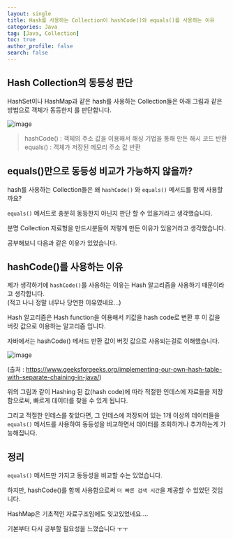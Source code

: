 ```yaml
---
layout: single
title: Hash를 사용하는 Collection이 hashCode()와 equals()를 사용하는 이유
categories: Java
tag: [Java, Collection]
toc: true
author_profile: false
search: false
---
```


## Hash Collection의 동등성 판단

HashSet이나 HashMap과 같은 hash를 사용하는 Collection들은 아래 그림과 같은 방법으로 객체가 동등한지 를 판단합니다.

![image](https://github.com/cire0304/cire0304.github.io/assets/80495427/1427000a-0038-4844-bd31-81b4d19acb0f)

> hashCode() : 객체의 주소 값을 이용해서 해싱 기법을 통해 만든 해시 코드 반환  
> equals() : 객체가 저장된 메모리 주소 값 반환

## equals()만으로 동등성 비교가 가능하지 않을까?

hash를 사용하는 Collection들은 왜 `hashCode()` 와 `equals()` 메서드를 함께 사용할까요?

`equals()` 메서드로 충분히 동등한지 아닌지 판단 할 수 있을거라고 생각했습니다.

분명 Collection 자료형을 만드시분들이 저렇게 만든 이유가 있을거라고 생각했습니다.

공부해보니 다음과 같은 이유가 있었습니다.

## hashCode()를 사용하는 이유

제가 생각하기에 `hashCode()`를 사용하는 이유는 Hash 알고리즘을 사용하기 때문이라고 생각합니다.  
(적고 나니 정말 너무나 당연한 이유였네요…)

Hash 알고리즘은 Hash function을 이용해서 키값을 hash code로 변환 후 이 값을 버킷 값으로 이용하는 알고리즘 입니다. 

자바에서는 hashCode() 메서드 반환 값이 버킷 값으로 사용되는걸로 이해했습니다.

![image](https://github.com/cire0304/cire0304.github.io/assets/80495427/c9064d1d-1ad4-4368-8c23-5f1d819a1f7e)

(출처 : https://www.geeksforgeeks.org/implementing-our-own-hash-table-with-separate-chaining-in-java/)

위의 그림과 같이 Hashing 된 값(hash code)에 따라 적절한 인데스에 자료들을 저장함으로써, 빠르게 데이터를 찾을 수 있게 됩니다.

그리고 적절한 인데스를 찾았다면, 그 인데스에 저장되어 있는 1개 이상의 데이터들을 `equals()` 메서드를 사용하여 동등성을 비교하면서 데이터를 조회하거나 추가하는게 가능해집니다.

## 정리

`equals()` 메서드만 가지고 동등성을 비교할 수는 있었습니다.

하지만, hashCode()를 함께 사용함으로써 `더 빠른 검색 시간`을 제공할 수 있었던 것입니다.

HashMap은 기초적인 자료구조임에도 잊고있었네요….

기본부터 다시 공부할 필요성을 느꼈습니다 ㅜㅜ
